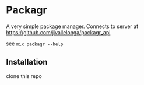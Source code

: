 # Packagr

A very simple package manager. Connects to server at https://github.com/jlvallelonga/packagr_api

see `mix packagr --help`

## Installation

clone this repo
